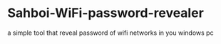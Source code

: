 # Sahboi-WiFi-password-revealer
a simple tool that reveal password of wifi networks in you windows pc
